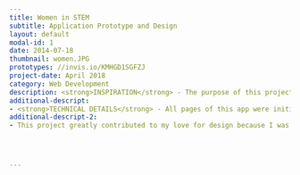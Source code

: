 ```yaml
---
title: Women in STEM
subtitle: Application Prototype and Design
layout: default
modal-id: 1
date: 2014-07-18
thumbnail: women.JPG 
prototypes: //invis.io/KMHGD1SGFZJ
project-date: April 2018
category: Web Development
description: <strong>INSPIRATION</strong> - The purpose of this project was to create an infographic on a topic of interest that effectively conveyed data to the audience.  I chose the topic of Women in STEM Fields because there are many misconceptions of whether or not numbers are growing, staying the same and so on, as well as the pay gap and several other subjects.  This allowed for me to learn more about the topic myself, meanwhile finding a passion for seeking truth which has become one of my primary domains through social activism and shedding light on difficult realities.
additional-descript: 
- <strong>TECHNICAL DETAILS</strong> - All pages of this app were initially created in Adobe Illustrator and were then transferred into InVision to create the working prototype.  Each page is is within one click to return back to the table of contents and each also has an infographic of a different theme.
additional-descript-2:
- This project greatly contributed to my love for design because I was able to better understand the difficulties of making an app easy to navigate, filled with information without looking crammed, and selecting colors and shapes to create intuitive and captivating infographics.




---
```

